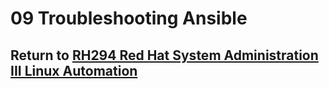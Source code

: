 # 09 Troubleshooting Ansible

## Return to [RH294 Red Hat System Administration III Linux Automation](/rh294_red_hat_system_administration_iii_linux_automation/README.md)

